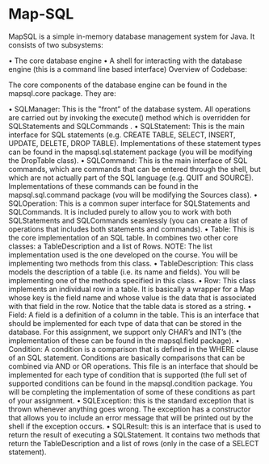 # Map-SQL
MapSQL is a simple in-memory database management system for Java.  It  consists  of  two subsystems:

•	The core database engine
•	A shell for interacting with the database engine (this is a command line based interface)
Overview of Codebase:

The core components of the database engine can be found in the mapsqI.core package. They are:

•	SQLManager: This is the "front” of the database system. All operations are carried out by invoking the execute() method which is overridden for SQLStatements and SQLCommands .
•	SQLStatement: This is the main interface for SQL statements (e.g. CREATE TABLE, SELECT, INSERT, UPDATE, DELETE, DROP TABLE). Implementations of these statement types can be found in the mapsql.sql.statement package (you will be modifying the DropTable class).
•	SQLCommand: This is the main interface of SQL  commands,  which are commands  that can  be entered through the shell, but which are not actually part of the SQL language (e.g. QUIT and SOURCE). Implementations of these commands can be  found  in  the mapsql.sql.command package (vou will be modifying the Sources class).
•	SQLOperation: This  is a common  super  interface  for SQLStatements  and SQLCommands.  It is included purely to allow you to work with both SQLStatements and SQLCommands seamlessly (you can create a list of operations that includes  both  statements  and commands).
•	Table: This  is the core implementation of an SQL table.  In combines  two  other core classes:  a TableDescription and a list of Rows. NOTE: The list implementation used is the one developed on the course. You will be implementing two methods from this class.
•	TableDescription: This class models the description of a table (i.e. its name  and fields).  You will be implementing one of the methods specified in this class.
•	Row: This class implements an individual row in a table. It is basically a wrapper for a Map whose key is the field name and whose value is the data that is associated with that field  in the row. Notice that the table data is stored as a string.
•	Field: A field is a definition of a column in the table. This is an interface that should be implemented for each tvpe of data that can be stored in the database.  For this  assignment, we support only CHAR’s and INT’s (the implementation of these can be found in the mapsql.field package).
•	Condition: A condition is a comparison that is defined in the WHERE clause of an SQL statement. Conditions are basically comparisons that can be combined via AND or OR operations. This file is an interface that should be implemented for each  type  of condition that is supported (the full set of supported conditions can be found in the mapsqI.condition package. You will be completing the implementation of some of these conditions as part of your assignment.
•	SQLException: this is the standard exception that is thrown whenever anything goes wrong. The exception has a constructor that allows you to include an error message that will be printed out by the shell if the exception occurs.
•	SQLResult: this  is an interface  that is used to return the result of executing  a SQLStatement. It contains two methods that return  the TableDescription and a list of rows  (only in the case of a SELECT statement).
